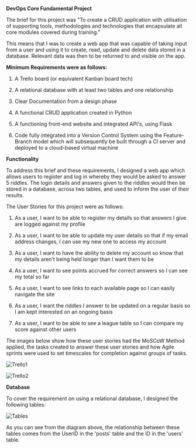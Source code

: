 **DevOps Core Fundamental Project**

The brief for this project was "To create a CRUD application with utilisation of supporting tools,
methodologies and technologies that encapsulate all core modules
covered during training."

This means that I was to create a web app that was capable of taking input from a user and using it to create,
read, update and delete data stored in a database. Relevant data was then to be returned to and visible on the app.


**Minimum Requirements were as follows:**

1. A Trello board (or equivalent Kanban board tech) 
 
2. A relational database with at least two tables and one relationship
 
3. Clear Documentation from a design phase
 
4. A functional CRUD application created in Python
 
5. A functioning front-end website and integrated API's, using Flask
 
6. Code fully integrated into a Version Control System using the
Feature-Branch model which will subsequently be built through a CI
server and deployed to a cloud-based virtual machine


**Functionality**

To address this brief and these requirements, I designed a web app which allows users to register and log in whereby
they would be asked to answer 5 riddles. The login details and answers given to the riddles would then be stored in a
database, across two tables, and used to inform the user of their results.

The User Stories for this project were as follows:

1. As a user, I want to be able to register my details so that answers I give are logged against my profile

2. As a user, I want to be able to update my user details so that if my email address changes, I can use my new one to 
   access my account
   
3. As a user, I want to have the ability to delete my account so know that my details aren't being held longer than I
   want them to be
   
4. As a user, I want to see points accrued for correct answers so I can see my total so far

5. As a user, I want to see links to each available page so I can easily navigate the site

6. As a user, I want the riddles I answer to be updated on a regular basis so I am kept interested on an ongoing basis

7. As a user, I want to be able to see a league table so I can compare my score against other users

The images below show how these user stories had the MoSCoW Method applied, the tasks created to answer these user
stories and how Agile sprints were used to set timescales for completion against groups of tasks.

![Trello1](https://onedrive.live.com/?cid=10082C236ED5B987&id=10082C236ED5B987%215171&parId=10082C236ED5B987%21434&o=OneUp)

![Trello2](https://onedrive.live.com/?cid=10082C236ED5B987&id=10082C236ED5B987%215172&parId=10082C236ED5B987%21434&o=OneUp)


**Database**

To cover the requirement on using a relational database, I designed the following tables:

![Tables](https://onedrive.live.com/?cid=10082C236ED5B987&id=10082C236ED5B987%215177&parId=10082C236ED5B987%21105&o=OneUp)

As you can see from the diagram above, the relationship between these tables comes from the UserID in the 'posts' table
and the ID in the 'users' table.
